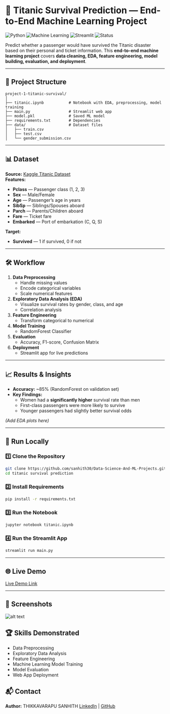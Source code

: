 # 🚢 Titanic Survival Prediction — End-to-End Machine Learning Project

![Python](https://img.shields.io/badge/Python-3.8%2B-blue)
![Machine Learning](https://img.shields.io/badge/Machine%20Learning-RandomForest-orange)
![Streamlit](https://img.shields.io/badge/Deployed%20With-Streamlit-brightgreen)
![Status](https://img.shields.io/badge/Status-Complete-success)

Predict whether a passenger would have survived the Titanic disaster based on their personal and ticket information.
This **end-to-end machine learning project** covers **data cleaning, EDA, feature engineering, model building, evaluation, and deployment**.

---

## 📂 Project Structure
```
project-1-titanic-survival/
│
├── titanic.ipynb           # Notebook with EDA, preprocessing, model training
├── main.py                 # Streamlit web app
├── model.pkl               # Saved ML model
├── requirements.txt        # Dependencies
├── data/                   # Dataset files
│   ├── train.csv
│   ├── test.csv
│   └── gender_submission.csv

```
---

## 📊 Dataset
**Source:** [Kaggle Titanic Dataset](https://www.kaggle.com/c/titanic)  
**Features:**
- **Pclass** — Passenger class (1, 2, 3)
- **Sex** — Male/Female
- **Age** — Passenger’s age in years
- **SibSp** — Siblings/Spouses aboard
- **Parch** — Parents/Children aboard
- **Fare** — Ticket fare
- **Embarked** — Port of embarkation (C, Q, S)

**Target:**
- **Survived** — 1 if survived, 0 if not

---

## 🛠 Workflow
1. **Data Preprocessing**
   - Handle missing values
   - Encode categorical variables
   - Scale numerical features
2. **Exploratory Data Analysis (EDA)**
   - Visualize survival rates by gender, class, and age
   - Correlation analysis
3. **Feature Engineering**
   - Transform categorical to numerical
4. **Model Training**
   - RandomForest Classifier
5. **Evaluation**
   - Accuracy, F1-score, Confusion Matrix
6. **Deployment**
   - Streamlit app for live predictions

---

## 📈 Results & Insights
- **Accuracy:** ~85% (RandomForest on validation set)  
- **Key Findings:**
  - Women had a **significantly higher** survival rate than men
  - First-class passengers were more likely to survive
  - Younger passengers had slightly better survival odds

*(Add EDA plots here)*

---

## 🚀 Run Locally
### 1️⃣ Clone the Repository
```bash
git clone https://github.com/sanhith30/Data-Science-And-ML-Projects.git
cd titanic survival prediction
```
### 2️⃣ Install Requirements
```bash
pip install -r requirements.txt
```
### 3️⃣ Run the Notebook
```bash
jupyter notebook titanic.ipynb
```
### 4️⃣ Run the Streamlit App
```bash
streamlit run main.py
```

---

## 🌐 Live Demo
[Live Demo Link](https://titanic-survival-prediction-sanhith.streamlit.app/)

---

## 📸 Screenshots
![alt text](image.png)



## 🏆 Skills Demonstrated
- Data Preprocessing
- Exploratory Data Analysis
- Feature Engineering
- Machine Learning Model Training
- Model Evaluation
- Web App Deployment


## 📬 Contact
**Author:** THIKKAVARAPU SANHITH
[LinkedIn](https://linkedin.com/in/sanhith30) | [GitHub](https://github.com/sanhith30)
